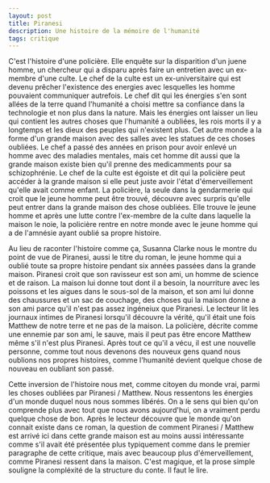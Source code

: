 ```yaml
---
layout: post
title: Piranesi
description: Une histoire de la mémoire de l'humanité 
tags: critique
---
```


C'est l'histoire d'une policière. Elle enquête sur la disparition d'un juene
homme, un chercheur qui a disparu après faire un entretien avec un ex-membre
d'une culte. Le chef de la culte est un ex-universitaire qui est devenu prêcher 
l'existence des energies avec lesquelles les homme pouvaient communiquer 
autrefois. Le chef dit qui les énergies s'en sont allées de la terre quand
l'humanité a choisi mettre sa confiance dans la technologie et non plus
dans la nature. Mais les énergies ont laisser un lieu qui contient les autres
choses que l'humanité a oubliées, les rois morts il y a longtemps et les
dieux des peuples qui n'existent plus. Cet autre monde a la forme d'un
grande maison avec des salles avec les statues de ces choses oubliées. Le
chef a passé des années en prison pour avoir enlevé un homme avec des maladies
mentales, mais cet homme dit aussi que la grande maison existe bien qu'il 
prenne des medicamments pour sa schizophrénie. Le chef de la culte est
égoiste et dit qui la policière peut accéder à la grande maison si elle
peut juste avoir l'état d'émerveillement qu'elle avait comme enfant.
La policière, la seule dans la gendarmerie qui croit que le jeune homme
peut être trouvé, découvre avec surpris qu'elle peut entrer dans la
grande maison des chose oubliées. Elle trouve le jeune homme et 
après une lutte contre l'ex-membre de la culte dans laquelle la
maison le noie, la policière rentre en notre monde avec le jeune homme
qui a de l'amnésie ayant oublié sa propre histoire. 

Au lieu de raconter l'histoire comme ça, Susanna Clarke nous le montre
du point de vue de Piranesi, aussi le titre du roman, le jeune homme
qui a oublié toute sa propre histoire pendant six années passées dans
la grande maison. Piranesi croit que son ravisseur est son ami, un
homme de science et de raison. La maison lui donne tout dont il a 
besoin, la nourriture avec les poissons et les aigues dans le sous-sol
de la maison, et son ami lui donne des chaussures et un sac de couchage,
des choses qui la maison donne a son ami parce qu'il n'est pas 
assez ingéneiux que Piranesi. Le lecteur lit les journaux intimes de
Piranesi lorsqu'il découvre la vérité, qu'il était une fois Matthew
de notre terre et ne pas de la maison. La policière, décrite comme
une ennemie par son ami, le sauve, mais il peut pas être encore
Matthew même s'il n'est plus Piranesi. Après tout ce qu'il a
vécu, il est une nouvelle personne, comme tout nous devenons des
nouveux gens quand nous oublions nos propres histoires, comme
l'humanité devient quelque chose de nouveau en oubliant
son passé.

Cette inversion de l'histoire nous met, comme citoyen du monde vrai,
parmi les choses oubliées par Piranesi / Matthew. Nous ressentons les
énergies d'un monde duquel nous nous sommes libérés. On a le sens
qui bien qu'on comprende plus avec tout que nous avons aujourd'hui,
on a vraiment perdu quelque chose de
bon. Après le lecteur découvre que le monde qu'on connait existe
dans ce roman, la question de comment Piranesi / Matthew est arrivé
ici dans cette grande maison est au moins aussi intéressante comme s'il
avait été présentée plus typiquement comme dans le premier paragraphe
de cette critique, mais avec beaucoup plus d'émerveillement, comme
Piranesi ressent dans la maison. C'est magique, et la prose simple
souligne la compléxité de la structure du conte. Il faut le lire.
